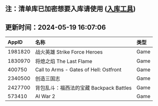 ## 注：清单库已加密想要入库请使用 ([入库工具](https://github.com/BlankTMing/ManifestAutoUpdate/releases))

## 更新时间：2024-05-19 16:07:06
| AppID | 名称 | 类型  |
| :-------------------- | :----------------------------- | :----------- |
| 1981820 | 战火英雄 Strike Force Heroes| Game |
| 1830970 | 将熄之焰 The Last Flame| Game |
| 400750 | Call to Arms - Gates of Hell: Ostfront| Game |
| 2340500 |  创造三国志| Game |
| 2427700 | 背包乱斗：福西法的宝藏 Backpack Battles| Game |
| 573410 | AI War 2| Game |

